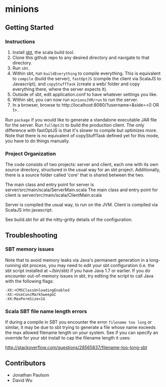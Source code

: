 # minions

## Getting Started

### Instructions
1. Install [sbt](http://www.scala-sbt.org/download.html), the scala build tool.
2. Clone this github repo to any desired directory and navigate to that directory.
3. Run `sbt`.
4. Within sbt, run `buildEverything` to compile everything. This is equivalent to `compile` (build the server), `fastOptJS` (compile the client via ScalaJS to Javascript), and `copyStuffTask` (create a web/ folder and copy everything there, where the server expects it).
5. Outside of sbt, edit application.conf to have whatever settings you like.
6. Within sbt, you can now run `minionsJVM/run` to run the server.
7. In a browser, browse to http://localhost:8080/?username=<YOUR USERNAME HERE>&side=<0 OR 1>.

Run `package` if you would like to generate a standalone executable JAR file for the server.
Run `fullOptJS` to build the production client. The only difference with fastOptJS is that it's slower to compile but optimizes more. Note that there is no equivalent of copyStuffTask defined yet for this mode, you have to do things manually.

### Project Organization
The code consists of two projects: server and client, each one with its own source directory, structured in the usual way for an sbt project.
Additionally, there is a source folder called 'core' that is shared between the two.

The main class and entry point for server is server/src/main/scala/ServerMain.scala
The main class and entry point for client is server/src/main/scala/ClientMain.scala

Server is compiled the usual way, to run on the JVM.
Client is compiled via ScalaJS into javascript.

See build.sbt for all the nitty-gritty details of the configuration.

## Troubleshooting

### SBT memory issues

Note that to avoid memory leaks via Java's permanent generation in a long-running sbt process,
you may need to edit your sbt configuration (i.e. the sbt script installed at ~/bin/sbt) if
you have Java 1.7 or earlier. If you do encounter out-of-memory issues in sbt, try editing the script
to call Java with the following flags:

    -XX:+CMSClassUnloadingEnabled
    -XX:+UseConcMarkSweepGC
    -XX:MaxPermSize=1G

### Scala SBT file name length errors

If during a compile in SBT you encounter the error `filename too long` or similar, it may be due to sbt trying to generate a file whose name exceeds the max allowed filename length on your system. See if you can specify an override for your sbt install to cap the filename length it uses:

http://stackoverflow.com/questions/28565837/filename-too-long-sbt

## Contributors

* Jonathan Paulson
* David Wu
